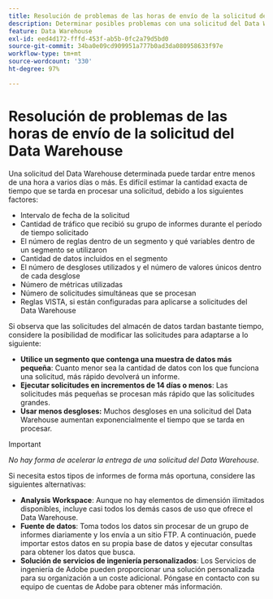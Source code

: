 ```yaml
---
title: Resolución de problemas de las horas de envío de la solicitud del Data Warehouse
description: Determinar posibles problemas con una solicitud del Data Warehouse que puede prolongar las horas de envío.
feature: Data Warehouse
exl-id: eed4d172-fffd-453f-ab5b-0fc2a79d5bd0
source-git-commit: 34ba0e09cd909951a777b0ad3da080958633f97e
workflow-type: tm+mt
source-wordcount: '330'
ht-degree: 97%

---
```


# Resolución de problemas de las horas de envío de la solicitud del Data Warehouse

Una solicitud del Data Warehouse determinada puede tardar entre menos de una hora a varios días o más. Es difícil estimar la cantidad exacta de tiempo que se tarda en procesar una solicitud, debido a los siguientes factores:

* Intervalo de fecha de la solicitud
* Cantidad de tráfico que recibió su grupo de informes durante el período de tiempo solicitado
* El número de reglas dentro de un segmento y qué variables dentro de un segmento se utilizaron
* Cantidad de datos incluidos en el segmento
* El número de desgloses utilizados y el número de valores únicos dentro de cada desglose
* Número de métricas utilizadas
* Número de solicitudes simultáneas que se procesan
* Reglas VISTA, si están configuradas para aplicarse a solicitudes del Data Warehouse

Si observa que las solicitudes del almacén de datos tardan bastante tiempo, considere la posibilidad de modificar las solicitudes para adaptarse a lo siguiente:

* **Utilice un segmento que contenga una muestra de datos más pequeña**: Cuanto menor sea la cantidad de datos con los que funciona una solicitud, más rápido devolverá un informe.
* **Ejecutar solicitudes en incrementos de 14 días o menos**: Las solicitudes más pequeñas se procesan más rápido que las solicitudes grandes.
* **Usar menos desgloses:** Muchos desgloses en una solicitud del Data Warehouse aumentan exponencialmente el tiempo que se tarda en procesar.

>[!IMPORTANT]
>
> *No hay forma de acelerar la entrega de una solicitud del Data Warehouse.*

Si necesita estos tipos de informes de forma más oportuna, considere las siguientes alternativas:

* **Analysis Workspace**: Aunque no hay elementos de dimensión ilimitados disponibles, incluye casi todos los demás casos de uso que ofrece el Data Warehouse.
* **Fuente de datos**: Toma todos los datos sin procesar de un grupo de informes diariamente y los envía a un sitio FTP. A continuación, puede importar estos datos en su propia base de datos y ejecutar consultas para obtener los datos que busca.
* **Solución de servicios de ingeniería personalizados**: Los Servicios de ingeniería de Adobe pueden proporcionar una solución personalizada para su organización a un coste adicional. Póngase en contacto con su equipo de cuentas de Adobe para obtener más información.

